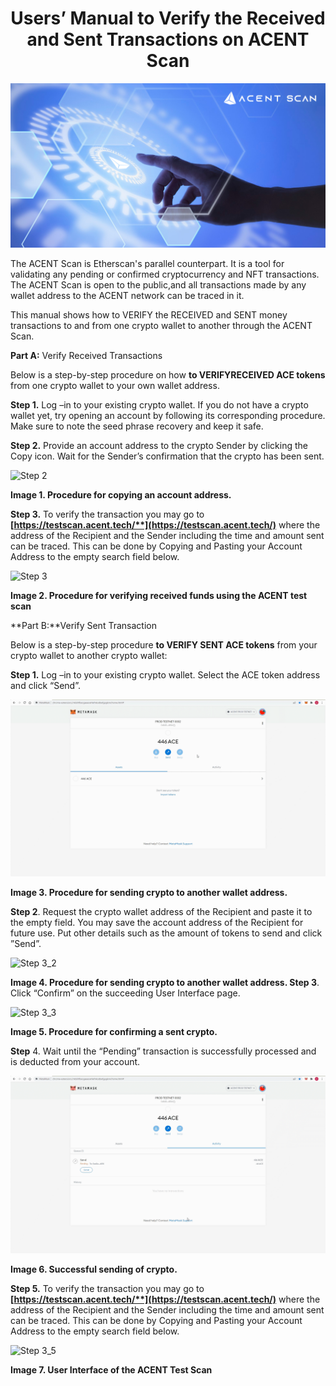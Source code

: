 ﻿<h1 align="center">
 Users’ Manual to Verify the Received and Sent Transactions on ACENT Scan
</h1>
<p align="center">
  <img src="/images/Acent_scan.png?raw=true" alt="Sublime's custom image"/>
</p>

The ACENT Scan is Etherscan's parallel counterpart. It is a tool for validating any pending or confirmed cryptocurrency and NFT transactions. The ACENT Scan is open to the public,and all transactions made by any wallet address to the ACENT network can be traced in it.

This manual shows how to VERIFY the RECEIVED and SENT money transactions to and from one crypto wallet to another through the ACENT Scan.

**Part A:** Verify Received Transactions

Below is a step-by-step procedure on how **to VERIFYRECEIVED ACE tokens** from one crypto wallet to your own wallet address.

**Step 1.** Log –in to your existing crypto wallet. If you do not have a crypto wallet yet, try opening an account by following its corresponding procedure. Make sure to note the seed phrase recovery and keep it safe.

**Step 2.** Provide an account address to the crypto Sender by clicking the Copy icon. Wait for the Sender’s confirmation that the crypto has been sent.

<img src="/images/Acent%20Scan%201.gif?raw=true" alt="Step 2"/>

**Image 1. Procedure for copying an account address.**

**Step 3.** To verify the transaction you may go to **[https://testscan.acent.tech/**](https://testscan.acent.tech/)** where the address of the Recipient and the Sender including the time and amount sent can be traced. This can be done by Copying and Pasting your Account Address to the empty search field below.

<img src="/images/AcentScan2.gif?raw=true" alt="Step 3"/>

**Image 2. Procedure for verifying received funds using the ACENT test scan**

**Part B:**Verify Sent Transaction

Below is a step-by-step procedure **to VERIFY SENT ACE tokens** from your crypto wallet to another crypto wallet:

**Step 1.** Log –in to your existing crypto wallet. Select the ACE token address and click “Send”.

<img src="/images/AcentScan3.gif?raw=true" alt="Step 3_1"/>

**Image 3. Procedure for sending crypto to another wallet address.**

**Step 2**. Request the crypto wallet address of the Recipient and paste it to the empty field. You may save the account address of the Recipient for future use. Put other details such as the amount of tokens to send and click ”Send”.

<img src="/images/AcentScan4.gif?raw=true" alt="Step 3_2"/>

**Image 4. Procedure for sending crypto to another wallet address. Step 3**. Click “Confirm” on the succeeding User Interface page.

<img src="/images/AcentScan5.gif?raw=true" alt="Step 3_3"/>

**Image 5. Procedure for confirming a sent crypto.**

**Step** 4. Wait until the “Pending” transaction is successfully processed and is deducted from your account.

<img src="/images/AcentScan6.gif?raw=true" alt="Step 3_4"/>

**Image 6. Successful sending of crypto.**

**Step 5.** To verify the transaction you may go to **[https://testscan.acent.tech/**](https://testscan.acent.tech/)** where the address of the Recipient and the Sender including the time and amount sent can be traced. This can be done by Copying and Pasting your Account Address to the empty search field below.

<img src="/images/AcentScan2.gif?raw=true" alt="Step 3_5"/>

**Image 7. User Interface of the ACENT Test Scan**
